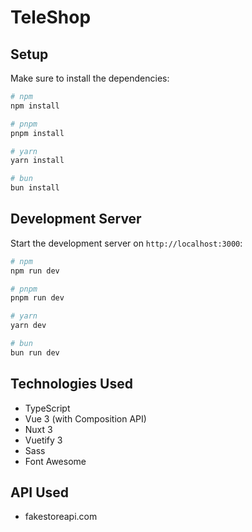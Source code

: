 # TeleShop

## Setup

Make sure to install the dependencies:

```bash
# npm
npm install

# pnpm
pnpm install

# yarn
yarn install

# bun
bun install
```

## Development Server

Start the development server on `http://localhost:3000`:

```bash
# npm
npm run dev

# pnpm
pnpm run dev

# yarn
yarn dev

# bun
bun run dev
```

## Technologies Used

- TypeScript
- Vue 3 (with Composition API)
- Nuxt 3
- Vuetify 3
- Sass
- Font Awesome

## API Used

- fakestoreapi.com
